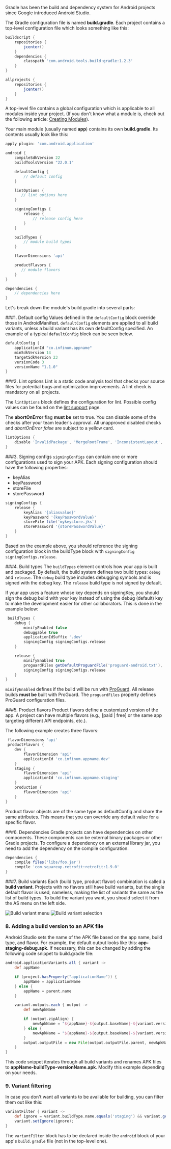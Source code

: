 Gradle has been the build and dependency system for Android projects since Google introduced Android Studio.

The Gradle configuration file is named **build.gradle**.
Each project contains a top-level configuration file which looks something like this:

```gradle
buildscript {
    repositories {
        jcenter()
    }
    dependencies {
        classpath 'com.android.tools.build:gradle:1.2.3'
    }
}

allprojects {
    repositories {
        jcenter()
    }
}
```

A top-level file contains a global configuration which is applicable to all modules inside your project. (If you don't know what a module is, check out the following article: [Creating Modules](https://developer.android.com/sdk/installing/create-project.html#CreatingAModule)).

Your main module (usually named **app**) contains its own **build.gradle**.
Its contents usually look like this:

```gradle
apply plugin: 'com.android.application'

android {
    compileSdkVersion 22
    buildToolsVersion "22.0.1"

    defaultConfig {
        // default config
    }

    lintOptions {
       // lint options here
    }

    signingConfigs {
        release {
            // release config here
        }
    }

    buildTypes {
        // module build types
    }

    flavorDimensions 'api'

    productFlavors {
       // module flavors
    }
}

dependencies {
    // dependencies here
}
```

Let's break down the module's build.gradle into several parts:

###1. Default config
Values defined in the `defaultConfig` block override those in AndroidManifest.
`defaultConfig` elements are applied to all build variants, unless a build variant has its own defaultConfig specified.
An example of a typical `defaultConfig` block can be seen below.

```gradle
defaultConfig {
    applicationId "co.infinum.appname"
    minSdkVersion 14
    targetSdkVersion 23
    versionCode 3
    versionName "1.1.0"
}
```

###2. Lint options
Lint is a static code analysis tool that checks your source files for potential bugs and optimization improvements. A lint check is mandatory on all projects.

The `lintOptions` block defines the configuration for lint. Possible config values can be found on the [lint support](http://tools.android.com/tech-docs/new-build-system/user-guide#TOC-Lint-support) page.

The **abortOnError** flag **must be** set to true. You can disable some of the checks after your team leader's approval. All unapproved disabled checks and *abortOnError false* are subject to a yellow card.

```gradle
lintOptions {
    disable 'InvalidPackage', 'MergeRootFrame', 'InconsistentLayout', 'ContentDescription'
}
```

###3. Signing configs
`signingConfigs` can contain one or more configurations used to sign your APK. Each signing configuration should have the following properties:

* keyAlias
* keyPassword
* storeFile
* storePassword

```gradle
signingConfigs {
    release {
        keyAlias '{aliasvalue}'
        keyPassword '{keyPasswordValue}'
        storeFile file('mykeystore.jks')
        storePassword '{storePasswordValue}'
    }
}
```

Based on the example above, you should reference the signing configuration block in the buildType block with `signingConfig signingConfigs.release`.

###4. Build types
The `buildTypes` element controls how your app is built and packaged. By default, the build system defines two build types: `debug` and `release`. The `debug` build type includes debugging symbols and is signed with the debug key. The `release` build type is not signed by default.

If your app uses a feature whose key depends on signingKey, you should sign the debug build with your key instead of using the debug (default) key to make the development easier for other collaborators. This is done in the example below:

```gradle
 buildTypes {
    debug {
        minifyEnabled false
        debuggable true
        applicationIdSuffix '.dev'
        signingConfig signingConfigs.release
    }

    release {
        minifyEnabled true
        proguardFiles getDefaultProguardFile('proguard-android.txt'), 'proguard-rules.pro'
        signingConfig signingConfigs.release
    }
}
```
`minifyEnabled` defines if the build will be run with [ProGuard](http://developer.android.com/tools/help/proguard.html). All release builds **must be** built with ProGuard. The `proguardFiles` property defines ProGuard configuration files.

###5. Product flavors
Product flavors define a customized version of the app. A project can have multiple flavors (e.g., [paid | free] or the same app targeting different API endpoints, etc.).

The following example creates three flavors:

```gradle
 flavorDimensions 'api'
 productFlavors {
    dev {
        flavorDimension 'api'
        applicationId 'co.infinum.appname.dev'
    }
    staging {
        flavorDimension 'api'
        applicationId 'co.infinum.appname.staging'
    }
    production {
        flavorDimension 'api'
    }
}
```

Product flavor objects are of the same type as defaultConfig and share the same attributes. This means that you can override any default value for a specific flavor.

###6. Dependencies
Gradle projects can have dependencies on other components. These components can be external binary packages or other Gradle projects.
To configure a dependency on an external library jar, you need to add the dependency on the compile configuration.

```gradle
dependencies {
    compile files('libs/foo.jar')
    compile 'com.squareup.retrofit:retrofit:1.9.0'
}
```

###7. Build variants
Each (build type, product flavor) combination is called a **build variant**.
Projects with no flavors still have build variants, but the single default flavor is used, nameless, making the list of variants the same as the list of build types.
To build the variant you want, you should select it from the AS menu on the left side.

![Build variant menu](/img/build_variant_1.png "Build variant menu")
![Build variant selection](/img/build_variant_2.png "Build variant selection")

### 8. Adding a build version to an APK file

Android Studio sets the name of the APK file based on the app name, build type, and flavor. For example, the default output looks like this: **app-staging-debug.apk**. If necessary, this can be changed by adding the following code snippet to build.gradle file:

```gradle
android.applicationVariants.all { variant ->
    def appName

    if (project.hasProperty("applicationName")) {
        appName = applicationName
    } else {
        appName = parent.name
    }

    variant.outputs.each { output ->
        def newApkName

        if (output.zipAlign) {
            newApkName = "${appName}-${output.baseName}-${variant.versionName}.apk"
        } else {
            newApkName = "${appName}-${output.baseName}-${variant.versionName}-unaligned.apk"
        }
        output.outputFile = new File(output.outputFile.parent, newApkName)
    }
}
```
This code snippet iterates through all build variants and renames APK files to **appName-buildType-versionName.apk**. Modify this example depending on your needs.

### 9. Variant filtering

In case you don't want all variants to be available for building, you can filter them out like this:

```gradle
variantFilter { variant ->
    def ignore = variant.buildType.name.equals('staging') && variant.getFlavors().get(1).name.equals('multiDex')
    variant.setIgnore(ignore);
}
```

The `variantFilter` block has to be declared inside the `android` block of your app's `build.gradle` file (not in the top-level one).

